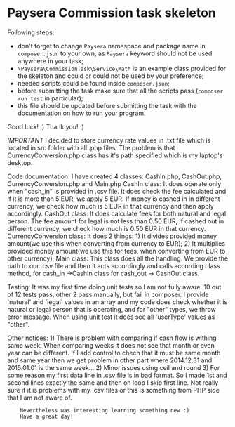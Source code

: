 # Paysera Commission task skeleton

Following steps:
- don't forget to change `Paysera` namespace and package name in `composer.json`
 to your own, as `Paysera` keyword should not be used anywhere in your task;
- `\Paysera\CommissionTask\Service\Math` is an example class provided for the skeleton and could or could not be used by your preference;
- needed scripts could be found inside `composer.json`;
- before submitting the task make sure that all the scripts pass (`composer run test` in particular);
- this file should be updated before submitting the task with the documentation on how to run your program.

Good luck! :) 
Thank you! :)

*IMPORTANT*
I decided to store currency rate values in .txt file which is located in src folder with all .php files. The problem is
that CurrencyConversion.php class has it's path specified which is my laptop's desktop.

Code documentation:
	I have created 4 classes: CashIn.php, CashOut.php, CurrencyConversion.php and Main.php
	CashIn class:
		It does operate only when "cash_in" is provided in .csv file. It does check the fee calculated and if it is more than 5 EUR, 
		we apply 5 EUR. If money is cashed in in different currency, we check how much is 5 EUR in that currency and then apply
		accordingly.
	CashOut class:
		It does calculate fees for both natural and legal person. The fee amount for legal is not less than 0.50 EUR, if cashed
		out in different currency, we check how much is 0.50 EUR in that currency.
	CurrencyConversion class:
		It does 2 things:
			1) It divides provided money amount(we use this when converting from currency to EUR);
			2) It multiplies provided money amount(we use this for fees, when converting from EUR to other currency);
	Main class:
		This class does all the handling. We provide the path to our .csv file and then it acts accordingly and calls
		according class method, for cash_in ->CashIn class for cash_out -> CashOut class.
		
Testing:
	It was my first time doing unit tests so I am not fully aware. 10 out of 12 tests pass, other 2 pass manually, but fail in
	composer. I provide 'natural' and 'legal' values in an array and my code does check whether it is natural or legal person
	that is operating, and for "other" types, we throw error message. When using unit test it does see all 'userType' values
	as "other".

Other notices:
		1) There is problem with comparing if cash flow is withing same week. When comparing weeks it does not
			see that month or even year can be different. If I add control to chech that it must be same month and same year
			then we get problem in other part where 2014.12.31 and 2015.01.01 is the same week...
		2) Minor issues using ceil and round
		3) For some reason my first data line in .csv file is in bad format. So I made 1st and second lines exactly the same
			and then on loop I skip first line. Not really sure if it is problems with my .csv files or this is something from PHP
			side that I am not aware of.
			
		Nevertheless was interesting learning something new :)
		Have a great day!
